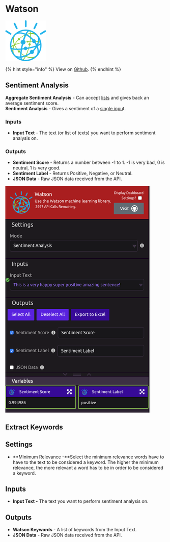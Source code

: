 # Watson

![Use the IBM Watson machine learning library](../../.gitbook/assets/watson%20%281%29.png)

{% hint style="info" %}
View on [Github](https://github.com/watson-developer-cloud/python-sdk).
{% endhint %}

## Sentiment Analysis



**Aggregate Sentiment Analysis** - Can accept [lists](../../getting_started/variables.md#lists) and gives back an average sentiment score.  
**Sentiment Analysis** - Gives a sentiment of a [single inpu](../../getting_started/variables.md)t.

### Inputs

* **Input Text** - The text \(or list of texts\) you want to perform sentiment analysis on.

### Outputs

* **Sentiment Score** - Returns a number between -1 to 1. -1 is very bad, 0 is neutral, 1 is very good.
* **Sentiment Label** - Returns Positive, Negative, or Neutral.
* **JSON Data** - Raw JSON data received from the API.

![Sentiment Analysis Example](../../.gitbook/assets/watson_sentiment_example.png)



## Extract Keywords

## Settings

* **Minimum Relevance -**Select the minimum relevance words have to have to the text to be considered a keyword. The higher the minimum relevance, the more relevant a word has to be in order to be considered a keyword.

## Inputs

* **Input Text -** The text you want to perform sentiment analysis on.

## Outputs

* **Watson Keywords** - A list of keywords from the Input Text.
* **JSON Data** - Raw JSON data received from the API.

